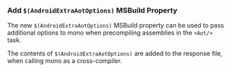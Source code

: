 ### Add `$(AndroidExtraAotOptions)` MSBuild Property

The new `$(AndroidExtraAotOptions)` MSBuild property can be used to pass
additional options to mono when precompiling assemblies in the
`<Aot/>` task.

The contents of `$(AndroidExtraAotOptions)` are added to the response file,
when calling mono as a cross-compiler.
